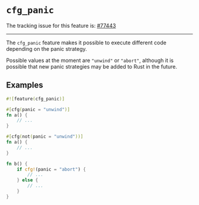 # `cfg_panic`

The tracking issue for this feature is: [#77443]

[#77443]: https://github.com/rust-lang/rust/issues/77443

------------------------

The `cfg_panic` feature makes it possible to execute different code
depending on the panic strategy.

Possible values at the moment are `"unwind"` or `"abort"`, although
it is possible that new panic strategies may be added to Rust in the
future.

## Examples

```rust
#![feature(cfg_panic)]

#[cfg(panic = "unwind")]
fn a() {
    // ...
}

#[cfg(not(panic = "unwind"))]
fn a() {
    // ...
}

fn b() {
    if cfg!(panic = "abort") {
        // ...
    } else {
        // ...
    }
}
```
